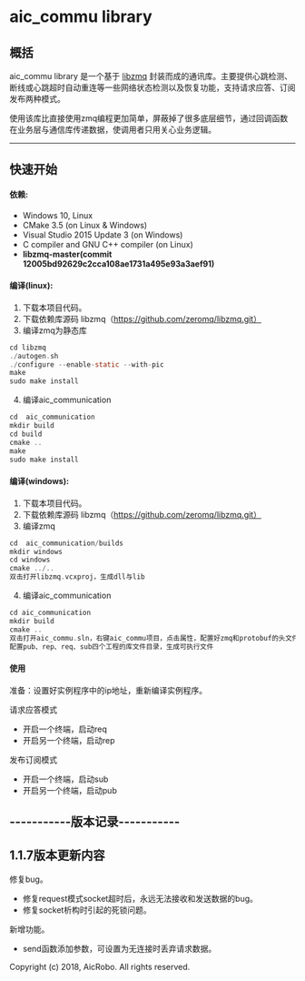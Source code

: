 # aic_commu library

## 概括

aic_commu library 是一个基于 [libzmq](https://github.com/zeromq/libzmq "libzmq")  封装而成的通讯库。主要提供心跳检测、断线或心跳超时自动重连等一些网络状态检测以及恢复功能，支持请求应答、订阅发布两种模式。

使用该库比直接使用zmq编程更加简单，屏蔽掉了很多底层细节，通过回调函数在业务层与通信库传递数据，使调用者只用关心业务逻辑。


****

## 快速开始

#### 依赖:

- Windows 10, Linux
- CMake 3.5 (on Linux & Windows)
- Visual Studio 2015 Update 3 (on Windows)
- C compiler and GNU C++ compiler (on Linux)
- **libzmq-master(commit 12005bd92629c2cca108ae1731a495e93a3aef91)**

#### 编译(linux):

1. 下载本项目代码。
2. 下载依赖库源码
	libzmq（https://github.com/zeromq/libzmq.git）
3. 编译zmq为静态库
```c
cd libzmq
./autogen.sh
./configure --enable-static --with-pic 
make
sudo make install
```
4. 编译aic_communication
```c
cd  aic_communication
mkdir build 
cd build 
cmake .. 
make
sudo make install
```	

#### 编译(windows):

1. 下载本项目代码。
2. 下载依赖库源码
	libzmq（https://github.com/zeromq/libzmq.git）
3. 编译zmq
```c
cd  aic_communication/builds
mkdir windows 
cd windows 
cmake ../.. 
双击打开libzmq.vcxproj，生成dll与lib
```
4. 编译aic_communication
```c
cd aic_communication
mkdir build
cmake ..
双击打开aic_commu.sln，右键aic_commu项目，点击属性，配置好zmq和protobuf的头文件与库文件目录，生成aic_commu.dll与aic_commu.lib。
配置pub、rep、req、sub四个工程的库文件目录，生成可执行文件
```


#### 使用

准备：设置好实例程序中的ip地址，重新编译实例程序。

请求应答模式

 * 开启一个终端，启动req
 * 开启另一个终端，启动rep
 
发布订阅模式

 * 开启一个终端，启动sub
 * 开启另一个终端，启动pub

## -----------版本记录-----------
## 1.1.7版本更新内容 
修复bug。
 * 修复request模式socket超时后，永远无法接收和发送数据的bug。
 * 修复socket析构时引起的死锁问题。

新增功能。
 * send函数添加参数，可设置为无连接时丢弃请求数据。



Copyright (c) 2018, AicRobo.  All rights reserved.

